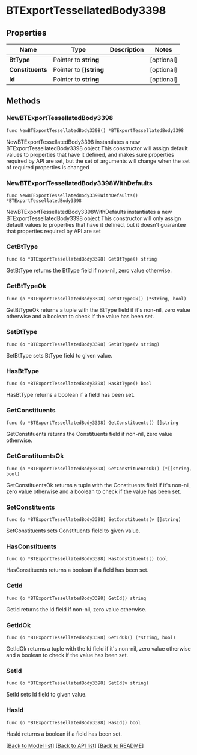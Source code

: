 # BTExportTessellatedBody3398

## Properties

Name | Type | Description | Notes
------------ | ------------- | ------------- | -------------
**BtType** | Pointer to **string** |  | [optional] 
**Constituents** | Pointer to **[]string** |  | [optional] 
**Id** | Pointer to **string** |  | [optional] 

## Methods

### NewBTExportTessellatedBody3398

`func NewBTExportTessellatedBody3398() *BTExportTessellatedBody3398`

NewBTExportTessellatedBody3398 instantiates a new BTExportTessellatedBody3398 object
This constructor will assign default values to properties that have it defined,
and makes sure properties required by API are set, but the set of arguments
will change when the set of required properties is changed

### NewBTExportTessellatedBody3398WithDefaults

`func NewBTExportTessellatedBody3398WithDefaults() *BTExportTessellatedBody3398`

NewBTExportTessellatedBody3398WithDefaults instantiates a new BTExportTessellatedBody3398 object
This constructor will only assign default values to properties that have it defined,
but it doesn't guarantee that properties required by API are set

### GetBtType

`func (o *BTExportTessellatedBody3398) GetBtType() string`

GetBtType returns the BtType field if non-nil, zero value otherwise.

### GetBtTypeOk

`func (o *BTExportTessellatedBody3398) GetBtTypeOk() (*string, bool)`

GetBtTypeOk returns a tuple with the BtType field if it's non-nil, zero value otherwise
and a boolean to check if the value has been set.

### SetBtType

`func (o *BTExportTessellatedBody3398) SetBtType(v string)`

SetBtType sets BtType field to given value.

### HasBtType

`func (o *BTExportTessellatedBody3398) HasBtType() bool`

HasBtType returns a boolean if a field has been set.

### GetConstituents

`func (o *BTExportTessellatedBody3398) GetConstituents() []string`

GetConstituents returns the Constituents field if non-nil, zero value otherwise.

### GetConstituentsOk

`func (o *BTExportTessellatedBody3398) GetConstituentsOk() (*[]string, bool)`

GetConstituentsOk returns a tuple with the Constituents field if it's non-nil, zero value otherwise
and a boolean to check if the value has been set.

### SetConstituents

`func (o *BTExportTessellatedBody3398) SetConstituents(v []string)`

SetConstituents sets Constituents field to given value.

### HasConstituents

`func (o *BTExportTessellatedBody3398) HasConstituents() bool`

HasConstituents returns a boolean if a field has been set.

### GetId

`func (o *BTExportTessellatedBody3398) GetId() string`

GetId returns the Id field if non-nil, zero value otherwise.

### GetIdOk

`func (o *BTExportTessellatedBody3398) GetIdOk() (*string, bool)`

GetIdOk returns a tuple with the Id field if it's non-nil, zero value otherwise
and a boolean to check if the value has been set.

### SetId

`func (o *BTExportTessellatedBody3398) SetId(v string)`

SetId sets Id field to given value.

### HasId

`func (o *BTExportTessellatedBody3398) HasId() bool`

HasId returns a boolean if a field has been set.


[[Back to Model list]](../README.md#documentation-for-models) [[Back to API list]](../README.md#documentation-for-api-endpoints) [[Back to README]](../README.md)


